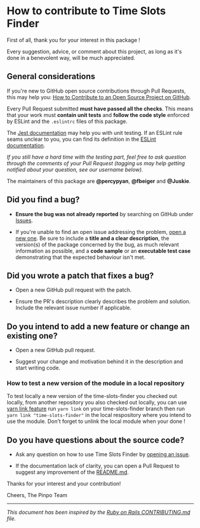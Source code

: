 # How to contribute to Time Slots Finder

First of all, thank you for your interest in this package !

Every suggestion, advice, or comment about this project, as long as it's done in a
benevolent way, will be much appreciated.

## General considerations

If you're new to GitHub open source contributions through Pull Requests, this may help you: [How to Contribute to an Open Source Project on GitHub](https://egghead.io/courses/how-to-contribute-to-an-open-source-project-on-github).

Every Pull Request submitted **must have passed all the checks**. This means that your work must **contain unit tests** and **follow the code style** enforced by ESLint and the `.eslintrc` files of this package.

The [Jest documentation](https://jestjs.io/docs/en/getting-started) may help you with unit testing. If an ESLint rule seams unclear to you, you can find its definition in the [ESLint documentation](https://eslint.org/docs/rules/).

_If you still have a hard time with the testing part, feel free to ask question through the comments of your Pull Request (tagging us may help getting notified about your question, see our username below)._

The maintainers of this package are **@percypyan**, **@fbeiger** and **@Juskie**.

## Did you find a bug?

- **Ensure the bug was not already reported** by searching on GitHub under [Issues](https://github.com/PINPODEV/time-slots-finder/issues).

- If you're unable to find an open issue addressing the problem, [open a new one](https://github.com/PINPODEV/time-slots-finder/issues/new). Be sure to include a **title and a clear description**, the version(s) of the package concerned by the bug, as much relevant information as possible, and a **code sample** or an **executable test case** demonstrating that the expected behaviour isn't met.

## Did you wrote a patch that fixes a bug?

- Open a new GitHub pull request with the patch.

- Ensure the PR's description clearly describes the problem and solution. Include the relevant issue number if applicable.

## Do you intend to add a new feature or change an existing one?

- Open a new GitHub pull request.

- Suggest your change and motivation behind it in the description and start writing code.

### How to test a new version of the module in a local repository

To test locally a new version of the time-slots-finder you checked out locally, from another repository you also checked out locally, you can use [yarn link feature](https://classic.yarnpkg.com/en/docs/cli/link)
run `yarn link` on your time-slots-finder branch then run `yarn link "time-slots-finder"` in the local respository where you intend to use the module.
Don't forget to unlink the local module when your done !


## Do you have questions about the source code?

- Ask any question on how to use Time Slots Finder by [opening an issue](https://github.com/PINPODEV/time-slots-finder/issues/new).

- If the documentation lack of clarity, you can open a Pull Request
to suggest any improvement of the [README.md](https://github.com/PINPODEV/time-slots-finder/blob/main/README.md).

Thanks for your interest and your contribution!

Cheers,
The Pinpo Team

---
_This document has been inspired by the [Ruby on Rails CONTRIBUTING.md](https://github.com/rails/rails/blob/master/CONTRIBUTING.md) file._
